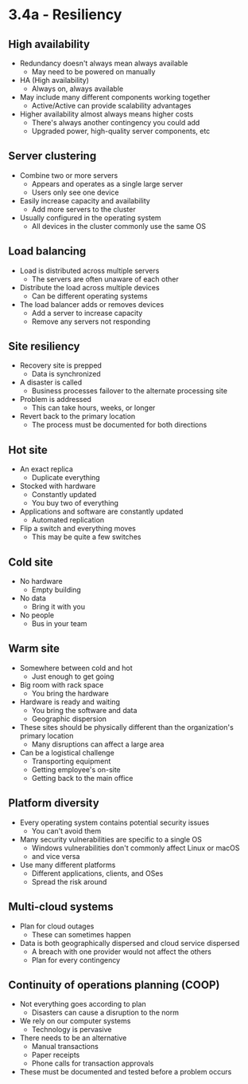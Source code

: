 # 3.4a - Resiliency
## High availability
- Redundancy doesn't always mean always available
	- May need to be powered on manually
- HA (High availability)
	- Always on, always available
- May include many different components working together
	- Active/Active can provide scalability advantages
- Higher availability almost always means higher costs
	- There's always another contingency you could add
	- Upgraded power, high-quality server components, etc
## Server clustering
- Combine two or more servers
	- Appears and operates as a single large server
	- Users only see one device
- Easily increase capacity and availability
	- Add more servers to the cluster
- Usually configured in the operating system
	- All devices in the cluster commonly use the same OS
## Load balancing
- Load is distributed across multiple servers
	- The servers are often unaware of each other
- Distribute the load across multiple devices
	- Can be different operating systems
- The load balancer adds or removes devices
	- Add a server to increase capacity
	- Remove any servers not responding
## Site resiliency
- Recovery site is prepped
	- Data is synchronized
- A disaster is called
	- Business processes failover to the alternate processing site
- Problem is addressed
	- This can take hours, weeks, or longer
- Revert back to the primary location
	- The process must be documented for both directions
## Hot site
- An exact replica
	- Duplicate everything
- Stocked with hardware
	- Constantly updated
	- You buy two of everything
- Applications and software are constantly updated
	- Automated replication
- Flip a switch and everything moves
	- This may be quite a few switches
## Cold site
- No hardware
	- Empty building
- No data
	- Bring it with you
- No people
	- Bus in your team
## Warm site
- Somewhere between cold and hot
	- Just enough to get going
- Big room with rack space
	- You bring the hardware
- Hardware is ready and waiting
	- You bring the software and data
	- Geographic dispersion
- These sites should be physically different than the organization's primary location
	- Many disruptions can affect a large area
- Can be a logistical challenge
	- Transporting equipment
	- Getting employee's on-site
	- Getting back to the main office
## Platform diversity
- Every operating system contains potential security issues
	- You can't avoid them
- Many security vulnerabilities are specific to a single OS
	- Windows vulnerabilities don't commonly affect Linux or macOS
	- and vice versa
- Use many different platforms
	- Different applications, clients, and OSes
	- Spread the risk around
## Multi-cloud systems
- Plan for cloud outages
	- These can sometimes happen
- Data is both geographically dispersed and cloud service dispersed
	- A breach with one provider would not affect the others
	- Plan for every contingency
## Continuity of operations planning (COOP)
- Not everything goes according to plan
	- Disasters can cause a disruption to the norm
- We rely on our computer systems
	- Technology is pervasive
- There needs to be an alternative
	- Manual transactions
	- Paper receipts
	- Phone calls for transaction approvals
- These must be documented and tested before a problem occurs